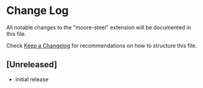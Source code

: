 # Change Log
All notable changes to the "moore-steel" extension will be documented in this file.

Check [Keep a Changelog](http://keepachangelog.com/) for recommendations on how to structure this file.

## [Unreleased]
- Initial release
